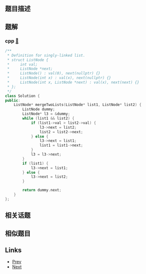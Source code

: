 
# [](https://leetcode-cn.com/problems/merge-two-sorted-lists)

## 题目描述



## 题解

### cpp [🔗](merge-two-sorted-lists.cpp) 
```cpp
/**
 * Definition for singly-linked list.
 * struct ListNode {
 *     int val;
 *     ListNode *next;
 *     ListNode() : val(0), next(nullptr) {}
 *     ListNode(int x) : val(x), next(nullptr) {}
 *     ListNode(int x, ListNode *next) : val(x), next(next) {}
 * };
 */
class Solution {
public:
    ListNode* mergeTwoLists(ListNode* list1, ListNode* list2) {
        ListNode dummy;
        ListNode* l3 = &dummy;
        while (list1 && list2) {
            if (list1->val > list2->val) {
                l3->next = list2;
                list2 = list2->next;
            } else {
                l3->next = list1;
                list1 = list1->next;
            }
            l3 = l3->next;
        }
        if (list1) {
            l3->next = list1;
        } else {
            l3->next = list2;
        }

        return dummy.next;
    }
};
```


## 相关话题



## 相似题目



## Links

- [Prev](../valid-parentheses/README.md) 
- [Next](../generate-parentheses/README.md) 

